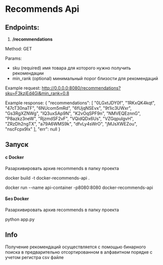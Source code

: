 Recommends Api
========================

Endpoints:
-------------------------

1. **/recommendations**

Method: GET 

Params: 
- sku (required) имя товара для которого нужно получить рекомендации
- min_rank (optional) минимальный порог близости для рекомендаций

Example request: http://0.0.0.0:8080/recommendations?sku=F3kzjEd4Gi&min_rank=0.8

Example response:
{
    "recommendations": [
        "0LGxtJDY0f",
        "1RKxQK4kqt",
        "47cT30naTF",
        "6NUcom5mRd",
        "6fUjqNSEvx",
        "9t1ic3UWxr",
        "Gs3RgXZNWg",
        "IQ3uxSAp9N",
        "K2vOqSPF9n",
        "NMVEQEznnG",
        "P8azkz3neW",
        "RjzmdSF2vF",
        "VQidQDx6Us",
        "VZGqpulgvH",
        "ZRzDh2ngTX",
        "a79A6WMS9k",
        "dfvLy4sWrO",
        "jMJsXWEZou",
        "nscFcpx9Ix"
    ],
    "err": null
}



Запуск 
-------------------------

#### с Docker
Разархивировать архив recommends в папку проекта 

docker build -t docker-recommends-api .

docker run --name api-container -p8080:8080 docker-recommends-api

#### Без Docker
Разархивировать архив recommends в папку проекта 

python app.py

Info
-------------------------
Получение рекомендаций осуществляется с помощью бинарного поиска в предварительно отсортированном в алфавитном порядке с учетом регистра csv файле

